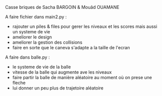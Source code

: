 Casse briques de Sacha BARGOIN & Mouâd OUAMANE 

A faire fichier dans main2.py : 
  - rajouter un piles & files pour gerer les niveaux et les scores mais aussi un systeme de vie
  - ameliorer le design
  - ameliorer la gestion des collisions
  - faire en sorte que le caneva s'adapte a la taille de l'ecran

A faire dans balle.py :
  - le systeme de vie de la balle 
  - vitesse de la balle qui augmente ave les niveaux 
  - faire partir la balle de manière aléatoire au moment où on prese une fleche 
  - lui donner un peu plus de trajetoire aléatoire 

